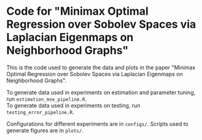 # Code for "Minimax Optimal Regression over Sobolev Spaces via Laplacian Eigenmaps on Neighborhood Graphs"

This is the code used to generate the data and plots in the paper "Minimax Optimal Regression over Sobolev Spaces via Laplacian Eigenmaps on Neighborhood Graphs".

To generate data used in experiments on estimation and parameter tuning, run `estimation_mse_pipeline.R`.  
To generate data used in experiments on testing, run `testing_error_pipeline.R`.

Configurations for different experiments are in `configs/`.
Scripts used to generate figures are in `plots/`.

